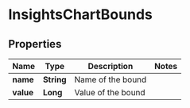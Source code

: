 

# InsightsChartBounds


## Properties

| Name | Type | Description | Notes |
|------------ | ------------- | ------------- | -------------|
|**name** | **String** | Name of the bound |  |
|**value** | **Long** | Value of the bound |  |




